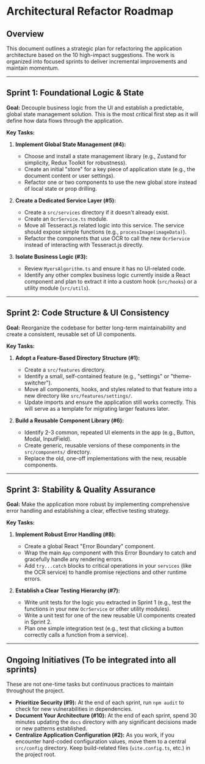 # Architectural Refactor Roadmap

## Overview

This document outlines a strategic plan for refactoring the application architecture based on the 10 high-impact suggestions. The work is organized into focused sprints to deliver incremental improvements and maintain momentum.

---

## Sprint 1: Foundational Logic & State

**Goal:** Decouple business logic from the UI and establish a predictable, global state management solution. This is the most critical first step as it will define how data flows through the application.

**Key Tasks:**
1.  **Implement Global State Management (#4):**
    *   Choose and install a state management library (e.g., Zustand for simplicity, Redux Toolkit for robustness).
    *   Create an initial "store" for a key piece of application state (e.g., the document content or user settings).
    *   Refactor one or two components to use the new global store instead of local state or prop drilling.

2.  **Create a Dedicated Service Layer (#5):**
    *   Create a `src/services` directory if it doesn't already exist.
    *   Create an `OcrService.ts` module.
    *   Move all Tesseract.js related logic into this service. The service should expose simple functions (e.g., `processImage(imageData)`).
    *   Refactor the components that use OCR to call the new `OcrService` instead of interacting with Tesseract.js directly.

3.  **Isolate Business Logic (#3):**
    *   Review `MyersAlgorithm.ts` and ensure it has no UI-related code.
    *   Identify any other complex business logic currently inside a React component and plan to extract it into a custom hook (`src/hooks`) or a utility module (`src/utils`).

---

## Sprint 2: Code Structure & UI Consistency

**Goal:** Reorganize the codebase for better long-term maintainability and create a consistent, reusable set of UI components.

**Key Tasks:**
1.  **Adopt a Feature-Based Directory Structure (#1):**
    *   Create a `src/features` directory.
    *   Identify a small, self-contained feature (e.g., "settings" or "theme-switcher").
    *   Move all components, hooks, and styles related to that feature into a new directory like `src/features/settings/`.
    *   Update imports and ensure the application still works correctly. This will serve as a template for migrating larger features later.

2.  **Build a Reusable Component Library (#6):**
    *   Identify 2-3 common, repeated UI elements in the app (e.g., Button, Modal, InputField).
    *   Create generic, reusable versions of these components in the `src/components/` directory.
    *   Replace the old, one-off implementations with the new, reusable components.

---

## Sprint 3: Stability & Quality Assurance

**Goal:** Make the application more robust by implementing comprehensive error handling and establishing a clear, effective testing strategy.

**Key Tasks:**
1.  **Implement Robust Error Handling (#8):**
    *   Create a global React "Error Boundary" component.
    *   Wrap the main `App` component with this Error Boundary to catch and gracefully handle any rendering errors.
    *   Add `try...catch` blocks to critical operations in your `services` (like the OCR service) to handle promise rejections and other runtime errors.

2.  **Establish a Clear Testing Hierarchy (#7):**
    *   Write unit tests for the logic you extracted in Sprint 1 (e.g., test the functions in your new `OcrService` or other utility modules).
    *   Write a unit test for one of the new reusable UI components created in Sprint 2.
    *   Plan one simple integration test (e.g., test that clicking a button correctly calls a function from a service).

---

## Ongoing Initiatives (To be integrated into all sprints)

These are not one-time tasks but continuous practices to maintain throughout the project.

*   **Prioritize Security (#9):** At the end of each sprint, run `npm audit` to check for new vulnerabilities in dependencies.
*   **Document Your Architecture (#10):** At the end of each sprint, spend 30 minutes updating the `docs` directory with any significant decisions made or new patterns established.
*   **Centralize Application Configuration (#2):** As you work, if you encounter hard-coded configuration values, move them to a central `src/config` directory. Keep build-related files (`vite.config.ts`, etc.) in the project root.
